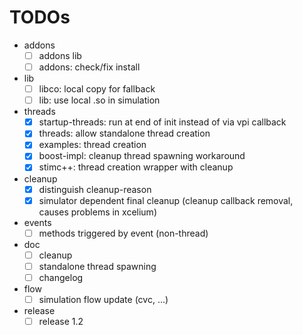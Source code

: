 # TODOs
* addons
  * [ ] addons lib
  * [ ] addons: check/fix install
* lib
  * [ ] libco: local copy for fallback
  * [ ] lib: use local .so in simulation
* threads
  * [x] startup-threads: run at end of init instead of via vpi callback
  * [x] threads: allow standalone thread creation
  * [x] examples: thread creation
  * [x] boost-impl: cleanup thread spawning workaround
  * [x] stimc++: thread creation wrapper with cleanup
* cleanup
  * [x] distinguish cleanup-reason
  * [x] simulator dependent final cleanup (cleanup callback removal, causes problems in xcelium)
* events
  * [ ] methods triggered by event (non-thread)
* doc
  * [ ] cleanup
  * [ ] standalone thread spawning
  * [ ] changelog
* flow
  * [ ] simulation flow update (cvc, ...)
* release
  * [ ] release 1.2
